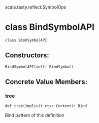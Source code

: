 scala.tasty.reflect.SymbolOps
# class BindSymbolAPI

<pre><code class="language-scala" >class BindSymbolAPI</pre></code>
## Constructors:
<pre><code class="language-scala" >BindSymbolAPI(self: BindSymbol)</pre></code>

## Concrete Value Members:
### tree
<pre><code class="language-scala" >def tree(implicit ctx: Context): Bind</pre></code>
Bind pattern of this definition

